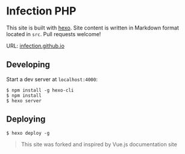 # Infection PHP

This site is built with [hexo](http://hexo.io/). Site content is written in Markdown format located in `src`. Pull requests welcome!

URL: [infection.github.io](https://infection.github.io/)

## Developing

Start a dev server at `localhost:4000`:

```
$ npm install -g hexo-cli
$ npm install
$ hexo server
```

## Deploying

```
$ hexo deploy -g
```

> This site was forked and inspired by Vue.js documentation site
